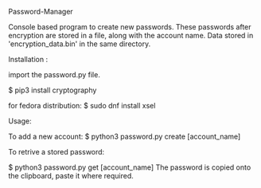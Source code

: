 Password-Manager

Console based program to create new passwords. These passwords after encryption are stored in a file, along with the account name.
Data stored in 'encryption_data.bin' in the same directory.

Installation :

import the password.py file.
 
$ pip3 install cryptography

for fedora distribution:
$ sudo dnf install xsel

Usage: 

To add a new account:
$ python3 password.py create [account_name]

To retrive a stored password:

$ python3 password.py get [account_name]
The password is copied onto the clipboard, paste it where required.


